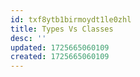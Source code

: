 ```yaml
---
id: txf8ytb1birmoydt1le0zhl
title: Types Vs Classes
desc: ''
updated: 1725665060109
created: 1725665060109
---
```

